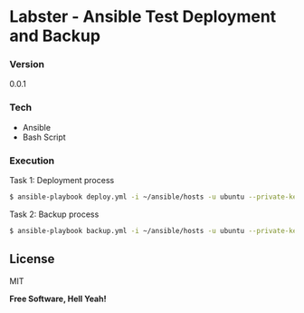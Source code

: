 # Labster - Ansible Test Deployment and Backup

### Version
0.0.1

### Tech

* Ansible
* Bash Script

### Execution
Task 1: Deployment process

```sh
$ ansible-playbook deploy.yml -i ~/ansible/hosts -u ubuntu --private-key=<PRIVATEKEYFILE> -e "mysql_root_password=<PASSWORD>"
```

Task 2: Backup process

```sh
$ ansible-playbook backup.yml -i ~/ansible/hosts -u ubuntu --private-key=~/.ssh/<PRIVATEKEYFILE> -e "mysql_root_password=<PASSWORD>"
```

License
----

MIT

**Free Software, Hell Yeah!**

